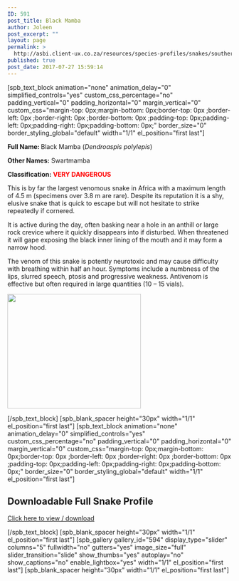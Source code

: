 ```yaml
---
ID: 591
post_title: Black Mamba
author: Joleen
post_excerpt: ""
layout: page
permalink: >
  http://asbi.client-ux.co.za/resources/species-profiles/snakes/southern-africa/black-mamba/
published: true
post_date: 2017-07-27 15:59:14
---
```

[spb_text_block animation="none" animation_delay="0" simplified_controls="yes" custom_css_percentage="no" padding_vertical="0" padding_horizontal="0" margin_vertical="0" custom_css="margin-top: 0px;margin-bottom: 0px;border-top: 0px ;border-left: 0px ;border-right: 0px ;border-bottom: 0px ;padding-top: 0px;padding-left: 0px;padding-right: 0px;padding-bottom: 0px;" border_size="0" border_styling_global="default" width="1/1" el_position="first last"]

<strong>Full Name: </strong>Black Mamba (<em>Dendroaspis polylepis</em>)

<strong>Other Names:</strong> Swartmamba

<strong>Classification:</strong> <span style="color: #ff0000;"><strong>VERY DANGEROUS</strong></span>

This is by far the largest venomous snake in Africa with a maximum length of 4.5 m (specimens over 3.8 m are rare). Despite its reputation it is a shy, elusive snake that is quick to escape but will not hesitate to strike repeatedly if cornered.

It is active during the day, often basking near a hole in an anthill or large rock crevice where it quickly disappears into if disturbed. When threatened it will gape exposing the black inner lining of the mouth and it may form a narrow hood.

The venom of this snake is potently neurotoxic and may cause difficulty with breathing within half an hour. Symptoms include a numbness of the lips, slurred speech, ptosis and progressive weakness. Antivenom is effective but often required in large quantities (10 – 15 vials).

<a href="http://asbi.client-ux.co.za/wp-content/uploads/2017/07/Black_Mamba_DIST_web.jpg"><img class="alignnone wp-image-592 size-medium" src="http://asbi.client-ux.co.za/wp-content/uploads/2017/07/Black_Mamba_DIST_web-300x257.jpg" width="300" height="257" /></a>

[/spb_text_block] [spb_blank_spacer height="30px" width="1/1" el_position="first last"] [spb_text_block animation="none" animation_delay="0" simplified_controls="yes" custom_css_percentage="no" padding_vertical="0" padding_horizontal="0" margin_vertical="0" custom_css="margin-top: 0px;margin-bottom: 0px;border-top: 0px ;border-left: 0px ;border-right: 0px ;border-bottom: 0px ;padding-top: 0px;padding-left: 0px;padding-right: 0px;padding-bottom: 0px;" border_size="0" border_styling_global="default" width="1/1" el_position="first last"]
<h2>Downloadable Full Snake Profile</h2>
<a href="http://asbi.client-ux.co.za/wp-content/uploads/2016/06/20170522_ASI_SP_Black_Mamba_A4_DESKTOP.pdf" target="_blank">Click here to view / download</a>

[/spb_text_block] [spb_blank_spacer height="30px" width="1/1" el_position="first last"] [spb_gallery gallery_id="594" display_type="slider" columns="5" fullwidth="no" gutters="yes" image_size="full" slider_transition="slide" show_thumbs="yes" autoplay="no" show_captions="no" enable_lightbox="yes" width="1/1" el_position="first last"] [spb_blank_spacer height="30px" width="1/1" el_position="first last"]